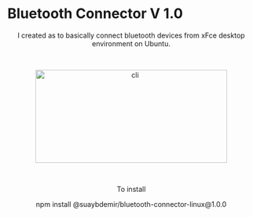 # Bluetooth Connector V 1.0

<p align="center">I created as to basically connect bluetooth devices from xFce desktop environment on Ubuntu.</p>

<br>

<p align="center"><img src="https://i.ibb.co/nQwrKRg/b-connector.png" width="390" height="190" 
title="cli"></p>
<br>

<p align="center">To install</p>

<p align="center">npm install @suaybdemir/bluetooth-connector-linux@1.0.0</p>

    
